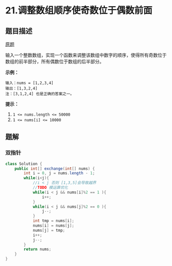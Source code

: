 # 21.调整数组顺序使奇数位于偶数前面

## 题目描述

[原题](https://leetcode-cn.com/problems/diao-zheng-shu-zu-shun-xu-shi-qi-shu-wei-yu-ou-shu-qian-mian-lcof/)

输入一个整数数组，实现一个函数来调整该数组中数字的顺序，使得所有奇数位于数组的前半部分，所有偶数位于数组的后半部分。

**示例：**

```text
输入：nums = [1,2,3,4]
输出：[1,3,2,4] 
注：[3,1,2,4] 也是正确的答案之一。
```

**提示：**

1. `1 <= nums.length <= 50000`
2. `1 <= nums[i] <= 10000`

## 题解

### 双指针

```java
class Solution {
    public int[] exchange(int[] nums) {
        int i = 0, j = nums.length - 1;
        while(i<j){
            //i < j 否则 [1,3,5]会导致越界
            //TODO 模运算优化
            while(i < j && nums[i]%2 == 1 ){ 
                i++;
            }
            while(i < j && nums[j]%2 == 0 ){
                j--;
            }
            int tmp = nums[i];
            nums[i] = nums[j];
            nums[j] = tmp;
            i++;
            j--;
        }
        return nums;
    }
}
```

